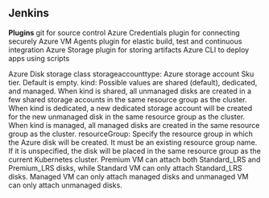 ## Jenkins

**Plugins**
git for source control
Azure Credentials plugin for connecting securely
Azure VM Agents plugin for elastic build, test and continuous integration
Azure Storage plugin for storing artifacts
Azure CLI to deploy apps using scripts


Azure Disk storage class
storageaccounttype: Azure storage account Sku tier. Default is empty.
kind: Possible values are shared (default), dedicated, and managed. When kind is shared, all unmanaged disks are created in a few shared storage accounts in the same resource group as the cluster. When kind is dedicated, a new dedicated storage account will be created for the new unmanaged disk in the same resource group as the cluster. When kind is managed, all managed disks are created in the same resource group as the cluster.
resourceGroup: Specify the resource group in which the Azure disk will be created. It must be an existing resource group name. If it is unspecified, the disk will be placed in the same resource group as the current Kubernetes cluster.
Premium VM can attach both Standard_LRS and Premium_LRS disks, while Standard VM can only attach Standard_LRS disks.
Managed VM can only attach managed disks and unmanaged VM can only attach unmanaged disks.
